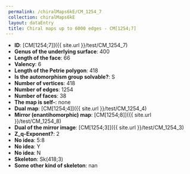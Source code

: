 ```yaml
--- 
 permalink: /chiralMaps6kE/CM_1254_7 
 collection: chiralMaps6kE
 layout: dataEntry
 title: Chiral maps up to 6000 edges - CM[1254;7]
---
```


- **ID**: [CM[1254;7]]({{ site.url }}/test/CM_1254_7)
- **Genus of the underlying surface**: 400
- **Length of the face**: 66
- **Valency**: 6
- **Length of the Petrie polygon**: 418
- **Is the automorphism group solvable?**: S
- **Number of vertices**: 418
- **Number of edges**: 1254
- **Number of faces**: 38
- **The map is self-**: none
- **Dual map**: [CM[1254;4]]({{ site.url }}/test/CM_1254_4)
- **Mirror (enantihomorphic) map**: [CM[1254;8]]({{ site.url }}/test/CM_1254_8)
- **Dual of the mirror image**: [CM[1254;3]]({{ site.url }}/test/CM_1254_3)
- **Z_q-Exponent?**: 2
- **No idea**:  5:8
- **No idea**: Y
- **No idea**: N
- **Skeleton**: Sk(418;3)
- **Some other kind of skeleton**: nan
